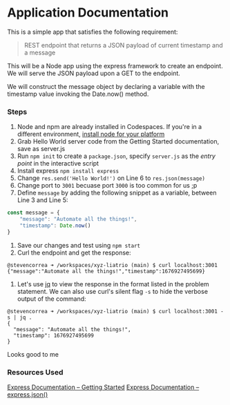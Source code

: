# Application Documentation

This is a simple app that satisfies the following requirement:
> REST endpoint that returns a JSON payload of current timestamp and a message

This will be a Node app using the express framework to create an endpoint. We will serve the JSON payload upon a GET to the endpoint.

We will construct the message object by declaring a variable with the timestamp value invoking the Date.now() method.

### Steps
1. Node and npm are already installed in Codespaces. If you're in a different environment, [install node for your platform](https://nodejs.org/en/download/)
1. Grab Hello World server code from the Getting Started documentation, save as server.js
1. Run `npm init` to create a `package.json`, specify `server.js` as the _entry point_ in the interactive script
1. Install express `npm install express`
1. Change `res.send('Hello World!')` on Line 6 to `res.json(message)`
1. Change port to `3001` becuase port `3000` is too common for us ;p 
1. Define `message` by adding the following snippet as a variable, between Line 3 and Line 5:
```javascript
const message = {
    "message": "Automate all the things!",
    "timestamp": Date.now()
}
```
1. Save our changes and test using `npm start`
1. Curl the endpoint and get the response:
```shell
@stevencorrea ➜ /workspaces/xyz-liatrio (main) $ curl localhost:3001
{"message":"Automate all the things!","timestamp":1676927495699}
```

1. Let's use [jq](https://stedolan.github.io/jq/download/) to view the response in the format listed in the problem statement. We can also use curl's silent flag `-s` to hide the verbose output of the command:
```shell
@stevencorrea ➜ /workspaces/xyz-liatrio (main) $ curl localhost:3001 -s | jq .
{
  "message": "Automate all the things!",
  "timestamp": 1676927495699
}
```
Looks good to me 

### Resources Used
[Express Documentation – Getting Started](https://expressjs.com/en/starter/hello-world.html)
[Express Documentation – express.json()](https://expressjs.com/en/4x/api.html#express.json)
